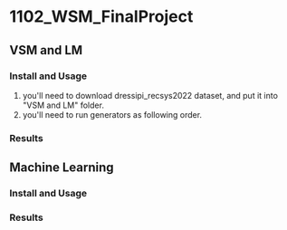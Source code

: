 # 1102_WSM_FinalProject

## VSM and LM

### Install and Usage

1. you'll need to download dressipi_recsys2022 dataset, and put it into "VSM and LM" folder.
2. you'll need to run generators as following order.

### Results


## Machine Learning

### Install and Usage

### Results

